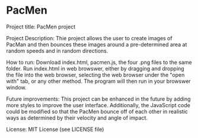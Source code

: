 # PacMen

Project title: PacMen project

Project Description: Thie project allows the user to create images of PacMan and then bounces these
images around a pre-determined area at random speeds and in random directions.

How to run: Download index.html, pacmen.js, the four .png files to the same folder. Run index.html
in web browswer, either by dragging and dropping the file into the web browser, selecting the web
browser under the "open with" tab, or any other method. The program will then run in your browswer
window.

Future improvements: This project can be enhanced in the future by adding more styles to improve the
user interface. Additionally, the JavaScript code could be modified so that the PacMen bounce off of
each other in realistic ways as determined by their velocity and angle of impact.

License: MIT License (see LICENSE file)
